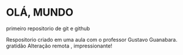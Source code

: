 # OLÁ, MUNDO

 primeiro repositorio de git e github


Respositorio criado em uma aula com o professor Gustavo Guanabara. gratidão
Alteração remota , impressionante!
